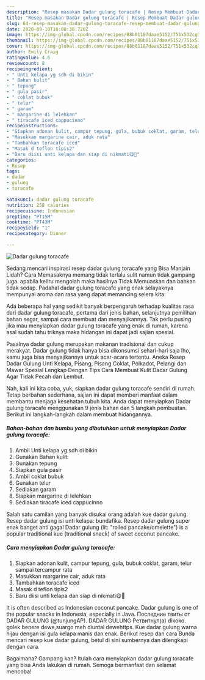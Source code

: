 ```yaml
---
description: "Resep masakan Dadar gulung toracafe | Resep Membuat Dadar gulung toracafe Yang Lezat Sekali"
title: "Resep masakan Dadar gulung toracafe | Resep Membuat Dadar gulung toracafe Yang Lezat Sekali"
slug: 64-resep-masakan-dadar-gulung-toracafe-resep-membuat-dadar-gulung-toracafe-yang-lezat-sekali
date: 2020-09-10T16:00:38.720Z
image: https://img-global.cpcdn.com/recipes/88b01187daae5152/751x532cq70/dadar-gulung-toracafe-foto-resep-utama.jpg
thumbnail: https://img-global.cpcdn.com/recipes/88b01187daae5152/751x532cq70/dadar-gulung-toracafe-foto-resep-utama.jpg
cover: https://img-global.cpcdn.com/recipes/88b01187daae5152/751x532cq70/dadar-gulung-toracafe-foto-resep-utama.jpg
author: Emily Craig
ratingvalue: 4.6
reviewcount: 8
recipeingredient:
- " Unti kelapa yg sdh di bikin"
- " Bahan kulit"
- " tepung"
- " gula pasir"
- " coklat bubuk"
- " telur"
- " garam"
- " margarine di lelehkan"
- " tiracafe iced cappucinno"
recipeinstructions:
- "Siapkan adonan kulit, campur tepung, gula, bubuk coklat, garam, telur sampai tercampur rata"
- "Masukkan margarine cair, aduk rata"
- "Tambahkan toracafe iced"
- "Masak d teflon tipis2"
- "Baru diisi unti kelapa dan siap di nikmati😋🥰"
categories:
- Resep
tags:
- dadar
- gulung
- toracafe

katakunci: dadar gulung toracafe 
nutrition: 258 calories
recipecuisine: Indonesian
preptime: "PT15M"
cooktime: "PT43M"
recipeyield: "1"
recipecategory: Dinner

---
```



![Dadar gulung toracafe](https://img-global.cpcdn.com/recipes/88b01187daae5152/751x532cq70/dadar-gulung-toracafe-foto-resep-utama.jpg)

Sedang mencari inspirasi resep dadar gulung toracafe yang Bisa Manjain Lidah? Cara Memasaknya memang tidak terlalu sulit namun tidak gampang juga. apabila keliru mengolah maka hasilnya Tidak Memuaskan dan bahkan tidak sedap. Padahal dadar gulung toracafe yang enak selayaknya mempunyai aroma dan rasa yang dapat memancing selera kita.

Ada beberapa hal yang sedikit banyak berpengaruh terhadap kualitas rasa dari dadar gulung toracafe, pertama dari jenis bahan, selanjutnya pemilihan bahan segar, sampai cara membuat dan menyajikannya. Tak perlu pusing jika mau menyiapkan dadar gulung toracafe yang enak di rumah, karena asal sudah tahu triknya maka hidangan ini dapat jadi sajian spesial.

Pasalnya dadar gulung merupakan makanan tradisional dan cukup merakyat. Dadar gulung tidak hanya bisa dikonsumsi sehari-hari saja lho, kamu juga bisa menyajikannya untuk acar-acara tertentu. Aneka Resep Dadar Gulung Unti Kelapa, Pisang, Pisang Coklat, Polkadot, Pelangi dan Mawar Spesial Lengkap Dengan Tips Cara Membuat Kulit Dadar Gulung Agar Tidak Pecah dan Lembut.


Nah, kali ini kita coba, yuk, siapkan dadar gulung toracafe sendiri di rumah. Tetap berbahan sederhana, sajian ini dapat memberi manfaat dalam membantu menjaga kesehatan tubuh kita. Anda dapat menyiapkan Dadar gulung toracafe menggunakan 9 jenis bahan dan 5 langkah pembuatan. Berikut ini langkah-langkah dalam membuat hidangannya.

<!--inarticleads1-->

##### Bahan-bahan dan bumbu yang dibutuhkan untuk menyiapkan Dadar gulung toracafe:

1. Ambil  Unti kelapa yg sdh di bikin
1. Gunakan  Bahan kulit:
1. Gunakan  tepung
1. Siapkan  gula pasir
1. Ambil  coklat bubuk
1. Gunakan  telur
1. Sediakan  garam
1. Siapkan  margarine di lelehkan
1. Sediakan  tiracafe iced cappucinno


Salah satu camilan yang banyak disukai orang adalah kue dadar gulung. Resep dadar gulung isi unti kelapa: bundafika. Resep dadar gulung super enak banget anti gagal Dadar gulung (lit: &#34;rolled pancake/omelette&#34;) is a popular traditional kue (traditional snack) of sweet coconut pancake. 

<!--inarticleads2-->

##### Cara menyiapkan Dadar gulung toracafe:

1. Siapkan adonan kulit, campur tepung, gula, bubuk coklat, garam, telur sampai tercampur rata
1. Masukkan margarine cair, aduk rata
1. Tambahkan toracafe iced
1. Masak d teflon tipis2
1. Baru diisi unti kelapa dan siap di nikmati😋🥰


It is often described as Indonesian coconut pancake. Dadar gulung is one of the popular snacks in Indonesia, especially in Java. Последние твиты от DADAR GULUNG (@tunjungAP). DADAR GULUNG Ретвитнул(а) dikoko. golek benere dewe,suargo meh diuntal dewehttps. Kue dadar gulung warna hijau dengan isi gula kelapa manis dan enak. Berikut resep dan cara Bunda mencari resep kue dadar gulung, betul di sini sumbernya dan dilengkapi dengan cara. 

Bagaimana? Gampang kan? Itulah cara menyiapkan dadar gulung toracafe yang bisa Anda lakukan di rumah. Semoga bermanfaat dan selamat mencoba!
